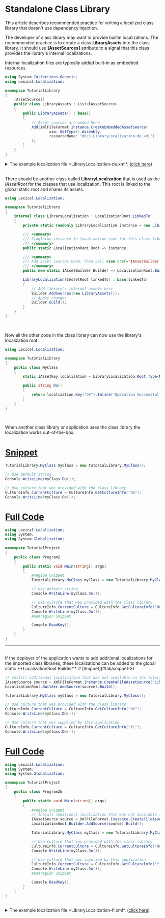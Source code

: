 # Standalone Class Library

This article describes recommended practice for writing a localized class library that doesn't use dependency injection.

The developer of class library may want to provide builtin localizations. 
The recommended practice is to create a class **LibraryAssets** into the class library.
It should use **[AssetSources]** attribute to a signal that this class provides the library's internal localizations.

Internal localization files are typically added built-in as embedded resources.

```csharp
using System.Collections.Generic;
using Lexical.Localization;

namespace TutorialLibrary
{
    [AssetSources]
    public class LibraryAssets : List<IAssetSource>
    {
        public LibraryAssets() : base()
        {
            // Asset sources are added here
            Add(XmlFileFormat.Instance.CreateEmbeddedAssetSource(
                    asm: GetType().Assembly, 
                    resourceName: "docs.LibraryLocalization-de.xml")
            );
        }
    }
}

```
<details>
  <summary>The example localization file *LibraryLocalization-de.xml*.  (<u>click here</u>)</summary>

```xml
<?xml version="1.0" encoding="UTF-8"?>
<Localization xmlns:Culture="urn:lexical.fi:Culture"
              xmlns:Type="urn:lexical.fi:Type"
              xmlns:Key="urn:lexical.fi:Key"
              xmlns:N="urn:lexical.fi:N" xmlns:N1="urn:lexical.fi:N1"
              xmlns="urn:lexical.fi">

  <!-- Example: Localization string for Culture "de" -->
  <Type:TutorialLibrary.MyClass Culture="de">
    <Key:OK>Erfolgreich!</Key:OK>
  </Type:TutorialLibrary.MyClass>

  <Type:TutorialLibrary.MyClass2 Culture="de">
    <Key:OK>Erfolgreich!</Key:OK>
  </Type:TutorialLibrary.MyClass2>

</Localization>

```
</details>
<br/>

There should be another class called **LibraryLocalization** that is used as the *IAssetRoot* for the classes that use localization.
This root is linked to the global static root and shares its assets.

```csharp
using Lexical.Localization;

namespace TutorialLibrary
{
    internal class LibraryLocalization : LocalizationRoot.LinkedTo
    {
        private static readonly LibraryLocalization instance = new LibraryLocalization(LocalizationRoot.Global);

        /// <summary>
        /// Singleton instance to localization root for this class library.
        /// </summary>
        public static LocalizationRoot Root => instance;

        /// <summary>
        /// Add asset sources here. Then call <see cref="IAssetBuilder.Build"/> to make effective.
        /// </summary>
        public new static IAssetBuilder Builder => LocalizationRoot.Builder;

        LibraryLocalization(IAssetRoot linkedTo) : base(linkedTo)
        {
            // Add library's internal assets here
            Builder.AddSources(new LibraryAssets());
            // Apply changes
            Builder.Build();
        }
    }
}

```
<br/> 

Now all the other code in the class library can now use the library's localization root.

```csharp
using Lexical.Localization;

namespace TutorialLibrary
{
    public class MyClass
    {
        static IAssetKey localization = LibraryLocalization.Root.Type<MyClass>();

        public string Do()
        {
            return localization.Key("OK").Inline("Operation Successful").ToString();
        }
    }
}

```
<br/>

When another class library or application uses the class library the localization works out-of-the-box.
# [Snippet](#tab/snippet-2)

```csharp
TutorialLibrary.MyClass myClass = new TutorialLibrary.MyClass();

// Use default string
Console.WriteLine(myClass.Do());

// Use culture that was provided with the class library
CultureInfo.CurrentCulture = CultureInfo.GetCultureInfo("de");
Console.WriteLine(myClass.Do());
```
# [Full Code](#tab/full-2)

```csharp
using Lexical.Localization;
using System;
using System.Globalization;

namespace TutorialProject
{
    public class Program2
    {
        public static void Main(string[] args)
        {
            #region Snippet
            TutorialLibrary.MyClass myClass = new TutorialLibrary.MyClass();

            // Use default string
            Console.WriteLine(myClass.Do());

            // Use culture that was provided with the class library
            CultureInfo.CurrentCulture = CultureInfo.GetCultureInfo("de");
            Console.WriteLine(myClass.Do());
            #endregion Snippet

            Console.ReadKey();
        }
    }
}

```
***

<br/>
If the deployer of the application wants to add additional localizations for the imported class libraries, these localizations
can be added to the global static **LocalizationRoot.Builder**.
# [Snippet](#tab/snippet-3)

```csharp
// Install additional localization that was not available in the TutorialLibrary
IAssetSource source = XmlFileFormat.Instance.CreateFileAssetSource("LibraryLocalization-fi.xml");
LocalizationRoot.Builder.AddSource(source).Build();

TutorialLibrary.MyClass myClass = new TutorialLibrary.MyClass();

// Use culture that was provided with the class library
CultureInfo.CurrentCulture = CultureInfo.GetCultureInfo("de");
Console.WriteLine(myClass.Do());

// Use culture that was supplied by this application
CultureInfo.CurrentCulture = CultureInfo.GetCultureInfo("fi");
Console.WriteLine(myClass.Do());
```
# [Full Code](#tab/full-3)

```csharp
using Lexical.Localization;
using System;
using System.Globalization;

namespace TutorialProject
{
    public class Program2b
    {
        public static void Main(string[] args)
        {
            #region Snippet
            // Install additional localization that was not available in the TutorialLibrary
            IAssetSource source = XmlFileFormat.Instance.CreateFileAssetSource("LibraryLocalization-fi.xml");
            LocalizationRoot.Builder.AddSource(source).Build();

            TutorialLibrary.MyClass myClass = new TutorialLibrary.MyClass();

            // Use culture that was provided with the class library
            CultureInfo.CurrentCulture = CultureInfo.GetCultureInfo("de");
            Console.WriteLine(myClass.Do());

            // Use culture that was supplied by this application
            CultureInfo.CurrentCulture = CultureInfo.GetCultureInfo("fi");
            Console.WriteLine(myClass.Do());
            #endregion Snippet

            Console.ReadKey();
        }
    }
}

```
***

<details>
  <summary>The example localization file *LibraryLocalization-fi.xml*.  (<u>click here</u>)</summary>

```xml
<?xml version="1.0" encoding="UTF-8"?>
<Localization xmlns:Culture="urn:lexical.fi:Culture"
              xmlns:Type="urn:lexical.fi:Type"
              xmlns:Key="urn:lexical.fi:Key"
              xmlns:N="urn:lexical.fi:N" xmlns:N1="urn:lexical.fi:N1"
              xmlns="urn:lexical.fi">

  <!-- Example: Localization string for Culture "fi" -->
  <Type:TutorialLibrary.MyClass Culture="fi">
    <Key:OK>Toiminto onnistui!</Key:OK>
  </Type:TutorialLibrary.MyClass>

  <Type:TutorialLibrary.MyClass2 Culture="fi">
    <Key:OK>Toiminto onnistui!</Key:OK>
  </Type:TutorialLibrary.MyClass2>

</Localization>

```
</details>
<br/>
